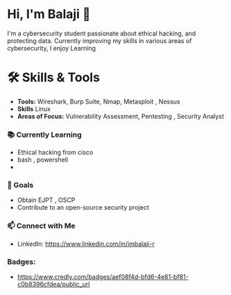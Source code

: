 # Hi, I'm Balaji 👋

I'm a cybersecurity student passionate about ethical hacking, and protecting data. Currently improving my skills in various areas of cybersecurity, I enjoy Learning

# 🛠 Skills & Tools
- **Tools:** Wireshark, Burp Suite, Nmap, Metasploit , Nessus
- **Skills** Linux
- **Areas of Focus:** Vulnerability Assessment, Pentesting , Security Analyst

### 📚 Currently Learning
- Ethical hacking from cisco
- bash , powershell
- 

### 🧩 Goals
- Obtain EJPT , OSCP
- Contribute to an open-source security project

### 📫 Connect with Me
- LinkedIn: https://www.linkedin.com/in/imbalaji-r 

### **Badges:** 
- https://www.credly.com/badges/aef08f4d-bfd6-4e81-bf81-c0b8396cfdea/public_url
